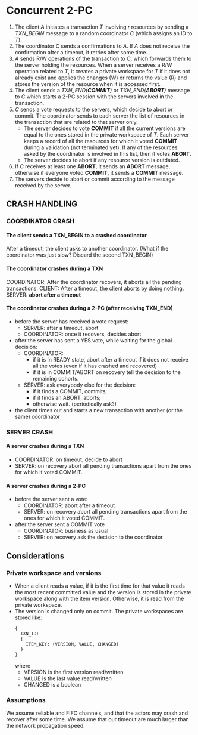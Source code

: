 # Concurrent 2-PC

1. The client *A* initiates a transaction *T* involving *r* resources by sending a *TXN_BEGIN* message to a random coordinator *C* (which assigns an ID to *T*).
2. The coordinator *C* sends a confirmations to *A*. If *A* does not receive the confirmation after a timeout, it retries after some time.
3. *A* sends R/W operations of the transaction to *C*, which forwards them to the server holding the resources. When a server receives a R/W operation related to *T*, it creates a private workspace for *T* if it does not already exist and applies the changes (W) or returns the value (R) and stores the version of the resource when it is accessed first.
4. The client sends a *TXN_END(***COMMIT***)* or *TXN_END(***ABORT***)* message to *C* which starts a 2-PC session with the servers involved in the transaction.
5. *C* sends a vote requests to the servers, which decide to abort or commit. The coordinator sends to each server the list of resources in the transaction that are related to that server only. 
    * The server decides to vote **COMMIT** if all the current versions are equal to the ones stored in the private workspace of *T*. Each server keeps a record of all the resources for which it voted **COMMIT** during a validation (not terminated yet). If any of the resources asked by the coordinator is involved in this list, then it votes **ABORT**.
    * The server decides to abort if any resource version is outdated.
6. If *C* receives at least one **ABORT**, it sends an **ABORT** message, otherwise if everyone voted **COMMIT**, it sends a **COMMIT** message.
7. The servers decide to abort or commit according to the message received by the server.

## CRASH HANDLING

### COORDINATOR CRASH

#### The client sends a TXN_BEGIN to a crashed coordinator
After a timeout, the client asks to another coordinator.
(What if the coordinator was just slow? Discard the second TXN_BEGIN)

#### The coordinator crashes during a TXN
COORDINATOR: After the coordinator recovers, it aborts all the pending transactions. 
CLIENT: After a timeout, the client aborts by doing nothing.
SERVER: **abort after a timeout**

#### The coordinator crashes during a 2-PC (after receiving TXN_END)

* before the server has received a vote request:
  * SERVER: after a timeout, abort
  * COORDINATOR: once it recovers, decides abort
* after the server has sent a YES vote, while waiting for the global decision:
  * COORDINATOR:
    * if it is in READY state, abort after a timeout if it does not receive all the votes (even if it has crashed and recovered)
    * if it is in COMMIT/ABORT on recovery tell the decision to the remaining cohorts.
  * SERVER: ask everybody else for the decision:
    * if it finds a COMMIT, commits;
    * if it finds an ABORT, aborts;
    * otherwise wait. (periodically ask?)
* the client times out and starts a new transaction with another (or the same) coordinator

### SERVER CRASH

#### A server crashes during a TXN
* COORDINATOR: on timeout, decide to abort
* SERVER: on recovery abort all pending transactions apart from the ones for which it voted COMMIT.

#### A server crashes during a 2-PC
* before the server sent a vote:
  * COORDINATOR: abort after a timeout
  * SERVER: on recovery abort all pending transactions apart from the ones for which it voted COMMIT.
* after the server sent a COMMIT vote
  * COORDINATOR: business as usual
  * SERVER: on recovery ask the decision to the coordinator 

## Considerations

### Private workspace and versions
* When a client reads a value, if it is the first time for that value it reads the most recent committed value and the version is stored in the private workspace along with the item version. Otherwise, it is read from the private workspace.
* The version is changed only on commit. The private workspaces are stored like:
  ```
  {
    TXN_ID: 
    {
      ITEM_KEY: (VERSION, VALUE, CHANGED)
    }
  }
  ```
  where
  * VERSION is the first version read/written
  * VALUE is the last value read/written
  * CHANGED is a boolean

### Assumptions
We assume reliable and FIFO channels, and that the actors may crash and recover after some time.
We assume that our timeout are much larger than the network propagation speed.